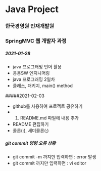 # Java Project
### 한국경영원 인재개발원
### SpringMVC 웹 개발자 과정

##### 2021-01-28

* java 프로그래밍 언어 활용
* 응용SW 엔지니어링
* java 프로그래밍 2일차
* 클래스, 패키지, main() method

#####2021-02-03
* github를 사용하여 프로젝트 공유하기
* 1. README.md 파일에 내용 추가
*  README 편집하기
* 콜론(:), 세미콜론(;)

##### git commit 명령 오류 상황
* git commit -m 까지만 입력하면 : error 발생
* git commit 까지만 입력하면 : vi editor